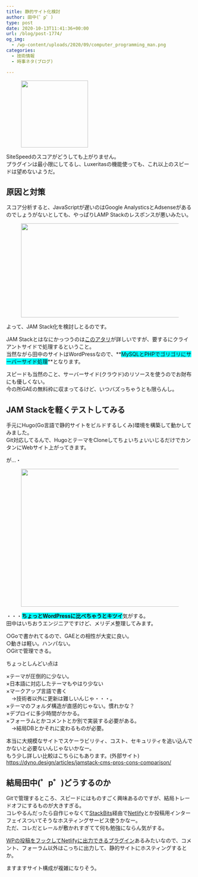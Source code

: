 ```yaml
---
title: 静的サイト化検討
author: 田中(゜p゜)
type: post
date: 2020-10-13T11:41:36+00:00
url: /blog/post-1774/
og_img:
  - /wp-content/uploads/2020/09/computer_programming_man.png
categories:
  - 技術情報
  - 時事ネタ(ブログ)

---
```

<div class="wp-block-image">
  <figure class="aligncenter size-large"><img loading="lazy" width="180" height="180" src="/wp-content/uploads/2020/09/computer_programming_man.png" alt="" class="wp-image-563" srcset="https://tmp-net.biz/wp-content/uploads/2020/09/computer_programming_man.png 180w, https://tmp-net.biz/wp-content/uploads/2020/09/computer_programming_man-150x150.png 150w" sizes="(max-width: 180px) 100vw, 180px" /></figure>
</div>

SiteSpeedのスコアがどうしても上がりません。  
プラグインは最小限にしてるし、Luxeritasの機能使っても、これ以上のスピードは望めないようだ。

## 原因と対策

スコア分析すると、JavaScriptが遅いのはGoogle AnalysticsとAdsenseがあるのでしょうがないとしても、やっぱりLAMP Stackのレスポンスが悪いみたい。

<div class="wp-block-image">
  <figure class="aligncenter size-large is-resized"><img loading="lazy" src="/wp-content/uploads/2020/10/image-20-1024x444.png" alt="" class="wp-image-1777" width="585" height="253" srcset="https://tmp-net.biz/wp-content/uploads/2020/10/image-20-1024x444.png 1024w, https://tmp-net.biz/wp-content/uploads/2020/10/image-20-300x130.png 300w, https://tmp-net.biz/wp-content/uploads/2020/10/image-20-768x333.png 768w, https://tmp-net.biz/wp-content/uploads/2020/10/image-20.png 1083w" sizes="(max-width: 585px) 100vw, 585px" /></figure>
</div>

よって、JAM Stack化を検討しとるのです。  
  
JAM Stackとはなにかっつうのは<a rel="noreferrer noopener" href="https://qiita.com/ozaki25/items/4075d03278d1fb51cc37" target="_blank">このアタリ</a>が詳しいですが、要するにクライアントサイドで処理するということ。  
当然ながら田中のサイトはWordPressなので、**<span style="background-color: #00ffff" class="background-color">MySQLとPHPでゴリゴリにサーバーサイド処理</span>**となります。  
  
スピードも当然のこと、サーバーサイド(クラウド)のリソースを使うのでお財布にも優しくない。  
今の所GAEの無料枠に収まってるけど、いつバズっちゃうとも限らんし。

## JAM Stackを軽くテストしてみる

手元にHugo(Go言語で静的サイトをビルドするしくみ)環境を構築して動かしてみました。  
Git対応してるんで、HugoとテーマをCloneしてちょいちょいいじるだけでカンタンにWebサイト上がってきます。  
  
が…・

<div class="wp-block-image">
  <figure class="aligncenter size-large is-resized"><img loading="lazy" src="/wp-content/uploads/2020/10/image-21-1024x576.png" alt="" class="wp-image-1783" width="661" height="371" srcset="https://tmp-net.biz/wp-content/uploads/2020/10/image-21-1024x576.png 1024w, https://tmp-net.biz/wp-content/uploads/2020/10/image-21-300x169.png 300w, https://tmp-net.biz/wp-content/uploads/2020/10/image-21-768x432.png 768w, https://tmp-net.biz/wp-content/uploads/2020/10/image-21.png 1366w" sizes="(max-width: 661px) 100vw, 661px" /></figure>
</div>

・・・<span style="background-color: #00ffff" class="background-color"><strong>ちょっとWordPressに比べちゃうとキツイ</strong></span>気がする。  
田中はいちおうエンジニアですけど、メリデメ整理してみます。

○Goで書かれてるので、GAEとの相性が大変に良い。  
○動きは軽い。ハンパない。  
○Gitで管理できる。

ちょっとしんどい点は

×テーマが圧倒的に少ない。  
×日本語に対応したテーマもやはり少ない  
×マークアップ言語で書く  
　→技術者以外に更新は難しいんじゃ・・・。  
×テーマのフォルダ構造が直感的じゃない。慣れかな？  
×デプロイに多少時間がかかる。  
×フォーラムとかコメントとか別で実装する必要がある。  
　→結局DBとかそれに変わるものが必要。

本当に大規模なサイトでスケーラビリティ、コスト、セキュリティを追い込んでかないと必要ないんじゃないかなー。  
もう少し詳しい比較はこちらにもあります。(外部サイト)  
<a rel="noreferrer noopener" href="https://dyno.design/articles/jamstack-cms-pros-cons-comparison/" target="_blank">https://dyno.design/articles/jamstack-cms-pros-cons-comparison/</a>

## 結局田中(゜p゜)どうするのか

Gitで管理するところ、スピードにはものすごく興味あるのですが、結局トレードオフにするものが大きすぎる。  
コレやるんだったら自作じゃなくて<a rel="noreferrer noopener" href="https://www.stackbit.com/" target="_blank">StackBits</a>経由で<a rel="noreferrer noopener" href="https://www.netlify.com/" target="_blank">Netlify</a>とか投稿用インターフェイスついてそうなホスティングサービス使うかなー。  
ただ、コレだとレールが敷かれすぎてて何も勉強にならん気がする。  
  
<a rel="noreferrer noopener" href="https://ja.wordpress.org/plugins/wp-jamstack-deployments/" target="_blank">WPの投稿をフックしてNetlifyに出力できるプラグイン</a>あるみたいなので、コメント、フォーラム以外はこっちに出力して、静的サイトにホスティングするとか。  
  
ますますサイト構成が複雑になりそう。